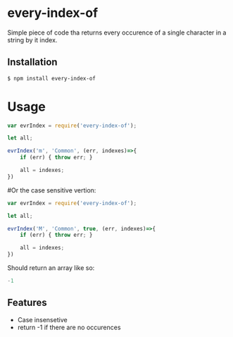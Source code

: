 # every-index-of

Simple piece of code tha returns every occurence of a single character in a string by it index.

## Installation

```bash
$ npm install every-index-of
```

# Usage

```js
var evrIndex = require('every-index-of');

let all;

evrIndex('m', 'Common', (err, indexes)=>{
	if (err) { throw err; }

	all = indexes;
})

```
#Or the case sensitive vertion:

```js
var evrIndex = require('every-index-of');

let all;

evrIndex('M', 'Common', true, (err, indexes)=>{
    if (err) { throw err; }

    all = indexes;
})

```

Should return an array like so:

```js
-1
```

## Features

  * Case insensetive
  * return -1 if there are no occurences
